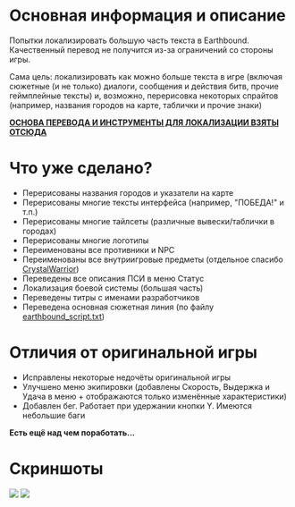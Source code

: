 # Основная информация и описание
Попытки локализировать большую часть текста в Earthbound.
Качественный перевод не получится из-за ограничений со стороны игры.

Сама цель: локализировать как можно больше текста в игре (включая сюжетные (и не только) диалоги, сообщения и действия битв, прочие геймплейные тексты) и, возможно, перерисовка некоторых спрайтов (например, названия городов на карте, таблички и прочие знаки)

**[ОСНОВА ПЕРЕВОДА И ИНСТРУМЕНТЫ ДЛЯ ЛОКАЛИЗАЦИИ ВЗЯТЫ ОТСЮДА](https://github.com/Crystalwarrior/EarthBound-Russian-Translation)**

# Что уже сделано?
- Перерисованы названия городов и указатели на карте
- Перерисованы многие тексты интерфейса (например, "ПОБЕДА!" и т.п.)
- Перерисованы многие тайлсеты (различные вывески/таблички в городах)
- Перерисованы многие логотипы
- Переименованы все противники и NPC
- Переименованы все внутриигровые предметы (отдельное спасибо [CrystalWarrior](https://github.com/Crystalwarrior))
- Переведены все описания ПСИ в меню Статус
- Локализация боевой системы (большая часть)
- Переведены титры с именами разработчиков
- Переведена основная сюжетная линия (по файлу [earthbound_script.txt](https://github.com/Crystalwarrior/EarthBound-Russian-Translation/blob/master/earthbound_script.txt))

# Отличия от оригинальной игры
- Исправлены некоторые недочёты оригинальной игры
- Улучшено меню экипировки (добавлены Скорость, Выдержка и Удача в меню + отображаются только изменённые характеристики)
- Добавлен бег. Работает при удержании кнопки Y. Имеются небольшие баги

**Есть ещё над чем поработать...**

# Скриншоты
![](https://steamuserimages-a.akamaihd.net/ugc/945078082038480737/9E121C768592FDE97EA0B4B44AF36E94D3C7F182/)
![](https://steamuserimages-a.akamaihd.net/ugc/960839410049439040/E69AC1FAFFD8A3F4AACDE84921A73F931AAF7140/)
